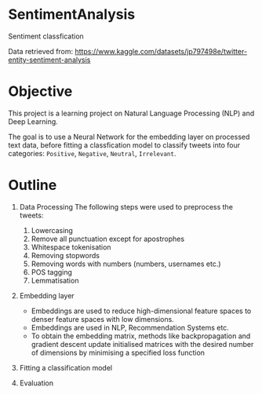 # SentimentAnalysis
Sentiment classfication

Data retrieved from: https://www.kaggle.com/datasets/jp797498e/twitter-entity-sentiment-analysis

# Objective

This project is a learning project on Natural Language Processing (NLP) and Deep Learning. 

The goal is to use a Neural Network for the embedding layer on processed text data, before fitting a classfication model to classify tweets into four categories: `Positive`, `Negative`, `Neutral`, `Irrelevant`.

# Outline
1. Data Processing
    The following steps were used to preprocess the tweets:
    1. Lowercasing
    2. Remove all punctuation except for apostrophes
    3. Whitespace tokenisation
    4. Removing stopwords
    5. Removing words with numbers (numbers, usernames etc.)
    6. POS tagging
    7. Lemmatisation
2. Embedding layer
    * Embeddings are used to reduce high-dimensional feature spaces to denser feature spaces with low dimensions.
    * Embeddings are used in NLP, Recommendation Systems etc.
    * To obtain the embedding matrix, methods like backpropagation and gradient descent update initialised matrices with the desired number of dimensions by minimising a specified loss function

3. Fitting a classification model
4. Evaluation